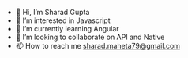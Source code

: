 - 👋 Hi, I’m Sharad Gupta
- 👀 I’m interested in Javascript
- 🌱 I’m currently learning Angular
- 💞️ I’m looking to collaborate on API and Native
- 📫 How to reach me sharad.maheta79@gmail.com

<!---
SharadGupta001/SharadGupta001 is a ✨ special ✨ repository because its `README.md` (this file) appears on your GitHub profile.
You can click the Preview link to take a look at your changes.
--->
